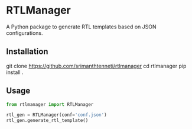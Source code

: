 # RTLManager

A Python package to generate RTL templates based on JSON configurations.

## Installation 
git clone https://github.com/srimanthtenneti/rtlmanager
cd rtlmanager
pip install .


## Usage

```python
from rtlmanager import RTLManager

rtl_gen = RTLManager(conf='conf.json')
rtl_gen.generate_rtl_template()

